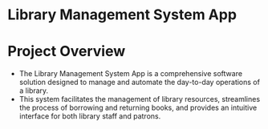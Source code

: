 # Library Management System App
# Project Overview
* The Library Management System App is a comprehensive software solution designed to manage and automate the day-to-day operations of a library. 
* This system facilitates the management of library resources, streamlines the process of borrowing and returning books, and provides an intuitive interface for both library staff and patrons.
